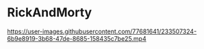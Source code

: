 # RickAndMorty

https://user-images.githubusercontent.com/77681641/233507324-6b9e8919-3b68-47de-8685-158435c7be25.mp4

